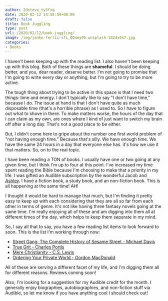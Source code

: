 ```yaml
---
author: 2dsteve_ty3fxq
date: 2020-02-12 14:58:59+00:00
draft: false
title: Book Juggling
type: post
url: /2020/02/12/book-juggling/
image: /img/janko-ferlic-sfL_QOnmy00-unsplash-1024x947.jpg
categories:
- Books
---
```









I haven't been keeping up with the reading list. I also haven't been keeping up with this blog. Both of these things are **shameful**. I should be doing better, and you, dear reader, deserve better. I'm not going to promise that I'm going to write every day or anything, but I'm going to try to be more active. 







The tough thing about trying to be active in this space is that I need two things: time and energy. I don't typically like to say "I don't have time," because I do. The issue at hand is that I don't have quite as much disposable time (that's a horrible phrase) as I used to. So I have to figure out what to shove in there. To make matters worse, the hours of the day that I can claim as my own, are ones where I kind of just want to switch my brain off after a long day. That's not a good place to be either.







But, I didn't come here to gripe about the number one first world problem of "not having enough time." Because that's silly. We have enough time. We have the same 24 hours in a day that everyone else has. it's how we use it that matters. So, on to the real topic.







I have been reading a TON of books. I usually have one or two going at any given time, but I think I'm up to four at this point. I've increased my time spent reading the Bible because I'm choosing to make that a priority in my life. I was gifted an Audible subscription by the wonderful Jacob and [Ashley](https://www.twitter.com/phatekills). I have a fiction book, a study book, and an non-fiction book. This is all happening at the same time! AH!







I thought it would be hard to manage that much, but I'm finding it pretty easy to keep up with each considering that they are all so far from each other in terms of genre. It's not like having three fantasy novels going at the same time. I'm really enjoying all of these and am digging into them all at different times of the day, which helps to keep them separate in my mind. 







So, I say all that to say, you have a few reading list items to look forward to soon. This is the list I'm working through now:





  * [Street Gang: The Complete History of Sesame Street - Michael Davis](https://amzn.to/2w6yTgl)  
  * [True Grit - Charles Portis](https://amzn.to/2UKlTax)  
  * [Mere Christianity - C.S. Lewis](https://amzn.to/2tRsPaZ)  
  * [Ordering Your Private World - Gordon MacDonald](https://amzn.to/2UKzWwR)





All of these are serving a different facet of my life, and I'm digging them all for different reasons. Reviews coming soon!







Also, I'm looking for a suggestion for my Audible credit for the month. I generally enjoy biographies, autobiographies, and non-fiction stuff via Audible, so let me know if you have anything cool I should check out!



